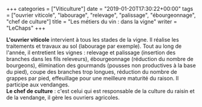 +++
categories = ["Viticulture"]
date = "2019-01-20T17:30:22+00:00"
tags = ["ouvrier viticole", "labourage", "relevage", "palissage", "ébourgeonnage", "chef de culture"]
title = "Les métiers du vin : dans la vigne"
writer = "LeChaps"
+++

**L'ouvrier viticole** intervient à tous les stades de la vigne. Il réalise les traitements et travaux au sol (labourage par exemple). Tout au long de l'année, il entretient les vignes : relevage et palissage (insertion des branches dans les fils releveurs), ébourgeonnage (réduction du nombre de bourgeons), élimination des gourmands (pousses non productives à la base du pied), coupe des branches trop longues, réduction du nombre de grappes par pied, effeuillage pour une meilleure maturité du raison. Il participe aux vendanges.  
**Le chef de culture** : c'est celui qui est responsable de la culture du raisin et de la vendange, il gère les ouvriers agricoles.